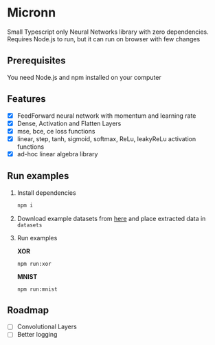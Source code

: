 # Micronn

Small Typescript only Neural Networks library with zero dependencies. Requires Node.js to run, but it can run on browser with few changes

## Prerequisites

You need Node.js and npm installed on your computer 

## Features

- [x] FeedForward neural network with momentum and learning rate 
- [x] Dense, Activation and Flatten Layers
- [x] mse, bce, ce loss functions
- [x] linear, step, tanh, sigmoid, softmax, ReLu, leakyReLu activation functions
- [x] ad-hoc linear algebra library

## Run examples

1. Install dependencies 

    ```bash
    npm i
    ```
2. Download example datasets from [here](https://drive.google.com/file/d/1579l2HvQUIAiNrbFpE6hr2iJ_vbVFntJ/view?usp=sharing) and place extracted data in `datasets`

3. Run examples
    
    **XOR**

    ```
    npm run:xor
    ```

    **MNIST**
    ```
    npm run:mnist
    ```

## Roadmap

- [ ] Convolutional Layers
- [ ] Better logging